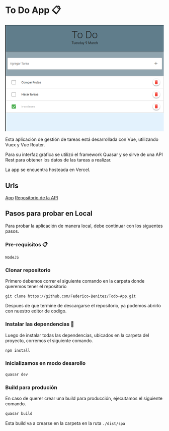 # To Do App 📋

![alt text](./img/pic1.png)

Esta aplicación de gestión de tareas está desarrollada con Vue, utilizando Vuex y Vue Router. 

Para su interfaz gráfica se utilizó el framework Quasar y se sirve de una API Rest para obtener los datos de las tareas a realizar.

La app se encuentra hosteada en Vercel.


## Urls
[App](https://todoapp-di8ecnuof-federico-benitez.vercel.app/#/)
[Repositorio de la API](https://github.com/Federico-Benitez/Todo-App-server)

## Pasos para probar en Local
Para probar la aplicación de manera local, debe continuar con los siguentes pasos.
### Pre-requisitos 📋

```
NodeJS
```
### Clonar repositorio 
Primero debemos correr el siguiente comando en la carpeta donde queremos tener el repositorio

```
git clone https://github.com/Federico-Benitez/Todo-App.git
```

Despues de que termine de descargarse el repositorio, ya podemos abrirlo con nuestro editor de codigo.

### Instalar las dependencias 🔧
Luego de instalar todas las dependencias, ubicados en la carpeta del proyecto, corremos el siguiente comando.
```bash
npm install
```

### Inicializamos en modo desarollo
```bash
quasar dev
```

### Build para produción
En caso de querer crear una build para producción, ejecutamos el siguiente comando. 
```bash
quasar build
```
Esta build va a crearse en la carpeta en la ruta ```./dist/spa```
